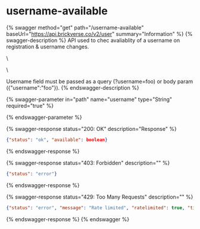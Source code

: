 # username-available

{% swagger method="get" path="/username-available" baseUrl="https://api.brickverse.co/v2/user" summary="Information" %}
{% swagger-description %}
API used to chec avaliablity of a username on registration & username changes.

\




\


Username field must be passed as a query (?username=foo) or body param ({"username":"foo"}).
{% endswagger-description %}

{% swagger-parameter in="path" name="username" type="String" required="true" %}

{% endswagger-parameter %}

{% swagger-response status="200: OK" description="Response" %}
```json
{"status": "ok", "available": boolean}
```
{% endswagger-response %}

{% swagger-response status="403: Forbidden" description="" %}
```json
{"status": "error"}
```
{% endswagger-response %}

{% swagger-response status="429: Too Many Requests" description="" %}
```json
{"status": "error", "message": "Rate limited", "ratelimited": true, "time": "seconds_string"}
```
{% endswagger-response %}
{% endswagger %}
